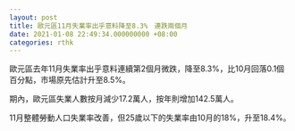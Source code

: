 ```yaml
---
layout: post
title: 歐元區11月失業率出乎意料降至8.3%　連跌兩個月
date: 2021-01-08 22:49:34.000000000 +08:00
categories: rthk
---
```


歐元區去年11月失業率出乎意料連續第2個月微跌，降至8.3%，比10月回落0.1個百分點，市場原先估計升至8.5%。

期內，歐元區失業人數按月減少17.2萬人，按年則增加142.5萬人。

11月整體勞動人口失業率改善，但25歲以下的失業率由10月的18%，升至18.4%。

